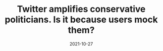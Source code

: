 ---
title: "Twitter amplifies conservative politicians. Is it because users mock them?"
collection: public-writing
category: oped
link: https://www.washingtonpost.com/outlook/2021/10/27/twitter-amplifies-conservative-politicians/
excerpt: "Our research suggests conservative politicians are ‘ratioed’ more often. That may explain why they’re in your timeline..."
date: 2021-10-27
venue: 'The Washington Post'
---